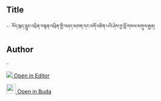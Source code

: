 ## Title
	- བོད་སྐད་རླུང་འཕྲིན་བརྙན་འཕྲིན་གྱི་བཤད་མཁན་དང་འགོ་འཛིན་པའི་ཤེས་བྱ་བློ་གསལ་མགུལ་རྒྱན།

## Author
	- 



[<img src="https://img.icons8.com/color/25/000000/edit-property.png"> Open in Editor](http://editor.openpecha.org/P010703)

[<img width="25" src="https://library.bdrc.io/icons/BUDA-small.svg"> Open in Buda](https://library.bdrc.io/show/bdr:IE0OPP010703)
